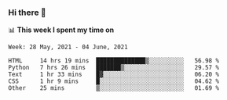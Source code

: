 ### Hi there 👋

📊 __This week I spent my time on__
<!--START_SECTION:waka-->
```text
Week: 28 May, 2021 - 04 June, 2021

HTML     14 hrs 19 mins  ██████████████▒░░░░░░░░░░   56.98 % 
Python   7 hrs 26 mins   ███████▒░░░░░░░░░░░░░░░░░   29.57 % 
Text     1 hr 33 mins    █▓░░░░░░░░░░░░░░░░░░░░░░░   06.20 % 
CSS      1 hr 9 mins     █░░░░░░░░░░░░░░░░░░░░░░░░   04.62 % 
Other    25 mins         ▒░░░░░░░░░░░░░░░░░░░░░░░░   01.69 % 
```
<!--END_SECTION:waka-->
<!--
**SREEHARI-M-S/SREEHARI-M-S** is a ✨ _special_ ✨ repository because its `README.md` (this file) appears on your GitHub profile.

Here are some ideas to get you started:

- 🔭 I’m currently working on ...
- 🌱 I’m currently learning ...
- 👯 I’m looking to collaborate on ...
- 🤔 I’m looking for help with ...
- 💬 Ask me about ...
- 📫 How to reach me: ...
- 😄 Pronouns: ...
- ⚡ Fun fact: ...
-->
